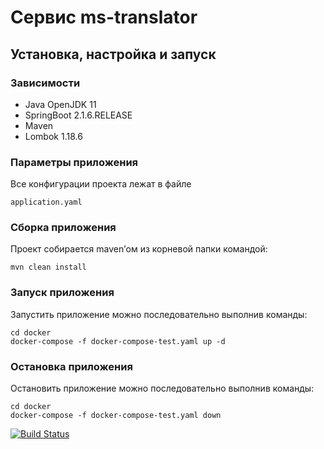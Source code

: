 # Сервис ms-translator

## Установка, настройка и запуск

### Зависимости

* Java OpenJDK 11
* SpringBoot 2.1.6.RELEASE
* Maven
* Lombok 1.18.6


### Параметры приложения

Все конфигурации проекта лежат в файле
```
application.yaml
```

### Сборка приложения

Проект собирается maven’ом из корневой папки командой:

```
mvn clean install
```

### Запуск приложения

Запустить приложение можно последовательно выполнив команды:
```
cd docker
docker-compose -f docker-compose-test.yaml up -d
```
### Остановка приложения

Остановить приложение можно последовательно выполнив команды:
```
cd docker
docker-compose -f docker-compose-test.yaml down 
```

[![Build Status](https://travis-ci.org/zagamaza/sub-learn-ms-translator.svg?branch=develop)](https://travis-ci.org/zagamaza/sub-learn-ms-translator)
